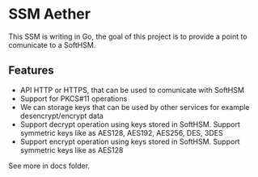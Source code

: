 # SSM Aether

This SSM is writing in Go, the goal of this project is to provide a point to comunicate to a SoftHSM. 

## Features

- API HTTP or HTTPS, that can be used to comunicate with SoftHSM
- Support for PKCS#11 operations
- We can storage keys that can be used by other services for example desencrypt/encrypt data
- Support decrypt operation using keys stored in SoftHSM. Support symmetric keys like as AES128, AES192, AES256, DES, 3DES
- Support encrypt operation using keys stored in SoftHSM. Support symmetric keys like as AES128

See more in docs folder.
